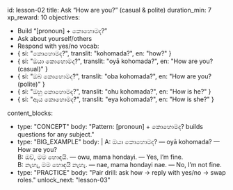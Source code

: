 id: lesson-02
title: Ask “How are you?” (casual & polite)
duration_min: 7
xp_reward: 10
objectives:
  - Build “[pronoun] + කොහොමද?”
  - Ask about yourself/others
  - Respond with yes/no
vocab:
  - { si: "කොහොමද?", translit: "kohomada?", en: "how?" }
  - { si: "ඔයා කොහොමද?", translit: "oyā kohomada?", en: "How are you? (casual)" }
  - { si: "ඔබ කොහොමද?", translit: "oba kohomada?", en: "How are you? (polite)" }
  - { si: "ඔහු කොහොමද?", translit: "ohu kohomada?", en: "How is he?" }
  - { si: "ඇය කොහොමද?", translit: "eya kohomada?", en: "How is she?" }

content_blocks:
  - type: "CONCEPT"
    body: "Pattern: [pronoun] + කොහොමද? builds questions for any subject."
  - type: "BIG_EXAMPLE"
    body: |
      A: ඔයා කොහොමද? — oyā kohomada? — How are you?  
      B: ඔව්, මම හොඳයි. — owu, mama hondayi. — Yes, I’m fine.  
      B: නැහැ, මම හොඳයි නැහැ. — nae, mama hondayi nae. — No, I’m not fine.
  - type: "PRACTICE"
    body: "Pair drill: ask how → reply with yes/no → swap roles."
unlock_next: "lesson-03"
